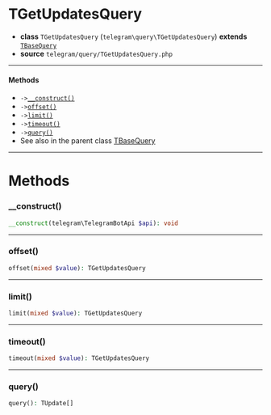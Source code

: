 # TGetUpdatesQuery

- **class** `TGetUpdatesQuery` (`telegram\query\TGetUpdatesQuery`) **extends** [`TBaseQuery`](classes/telegram/query/TBaseQuery.md)
- **source** `telegram/query/TGetUpdatesQuery.php`

---

#### Methods

- `->`[`__construct()`](#method-__construct)
- `->`[`offset()`](#method-offset)
- `->`[`limit()`](#method-limit)
- `->`[`timeout()`](#method-timeout)
- `->`[`query()`](#method-query)
- See also in the parent class [TBaseQuery](classes/telegram/query/TBaseQuery.md)

---
# Methods

<a name="method-__construct"></a>

### __construct()
```php
__construct(telegram\TelegramBotApi $api): void
```

---

<a name="method-offset"></a>

### offset()
```php
offset(mixed $value): TGetUpdatesQuery
```

---

<a name="method-limit"></a>

### limit()
```php
limit(mixed $value): TGetUpdatesQuery
```

---

<a name="method-timeout"></a>

### timeout()
```php
timeout(mixed $value): TGetUpdatesQuery
```

---

<a name="method-query"></a>

### query()
```php
query(): TUpdate[]
```